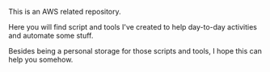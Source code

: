 This is an AWS related repository.

Here you will find script and tools I've created to help day-to-day activities and automate some stuff.

Besides being a personal storage for those scripts and tools, I hope this can help you somehow.
